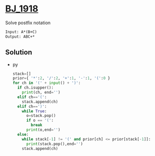 # [BJ_1918](https://acmicpc.net/problem/1918)

Solve postfix notation

```txt
Input: A*(B+C)
Output: ABC+*
```

## Solution

* py

  ```py
  stack=[]
  prior={ '*':2, '/':2, '+':1, '-':1, '(':0 }
  for ch in '(' + input() + ')':
    if ch.isupper():
      print(ch, end='')
    elif ch=='(':
      stack.append(ch)
    elif ch==')':
      while True:
        o=stack.pop()
        if o == '(':
          break
        print(o,end='')
    else:
      while stack[-1] != '(' and prior[ch] <= prior[stack[-1]]:
        print(stack.pop(),end='')
      stack.append(ch)
  ```
